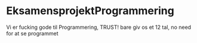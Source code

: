 # EksamensprojektProgrammering

Vi er fucking gode til Programmering, TRUST!
bare giv os et 12 tal, no need for at se programmet
